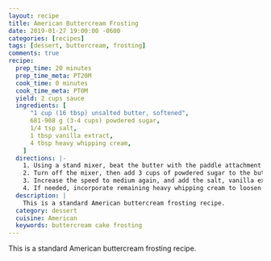 ```yaml
---
layout: recipe
title: American Buttercream Frosting
date: 2019-01-27 19:00:00 -0600
categories: [recipes]
tags: [dessert, buttercream, frosting]
comments: true
recipe:
  prep_time: 20 minutes
  prep_time_meta: PT20M
  cook_time: 0 minutes
  cook_time_meta: PT0M
  yield: 2 cups sauce
  ingredients: [
      "1 cup (16 tbsp) unsalted butter, softened",
      681-908 g (3-4 cups) powdered sugar,
      1/4 tsp salt,
      1 tbsp vanilla extract,
      4 tbsp heavy whipping cream,
    ]
  directions: |-
    1. Using a stand mixer, beat the butter with the paddle attachment on medium speed for about 5 minutes.
    2. Turn off the mixer, then add 3 cups of powdered sugar to the butter. Then turn the mixer on a low speed until minimally incorporated.
    3. Increase the speed to medium again, and add the salt, vanilla extract, and 2 tablespoons of the heavy whipping cream. Beat for about 3 minutes until it is fluffy and incorporated.
    4. If needed, incorporate remaining heavy whipping cream to loosen up the frosting if it is too thick.
  description: |
    This is a standard American buttercream frosting recipe.
  category: dessert
  cuisine: American
  keywords: buttercream cake frosting
---
```

This is a standard American buttercream frosting recipe.
